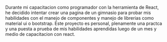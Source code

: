 Durante mi capacitacion como programador con la herramienta de React, he decidido intentar crear una pagina de un gimnasio para probar mis habilidades con el manejo de componentes y manejo de librerias como material ui o bootstrap. Este proyecto es personal, plenamente una practca y una puesta a prueba de mis habilidades aprendidas luego de un mes y medio de capacitacion con react.
